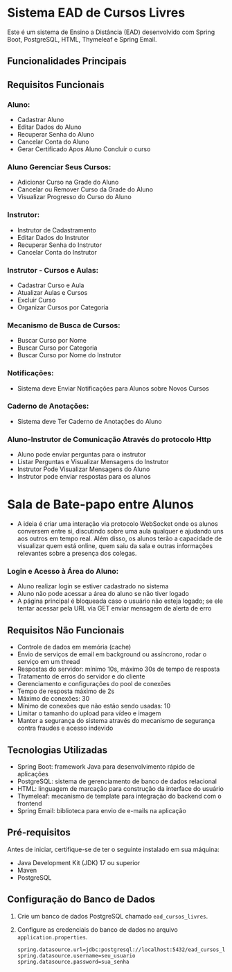 # Sistema EAD de Cursos Livres

Este é um sistema de Ensino a Distância (EAD) desenvolvido com Spring Boot, PostgreSQL, HTML, Thymeleaf e Spring Email.

## Funcionalidades Principais

## Requisitos Funcionais

### Aluno:

- Cadastrar Aluno
- Editar Dados do Aluno
- Recuperar Senha do Aluno
- Cancelar Conta do Aluno
- Gerar Certificado Apos Aluno Concluir o curso

### Aluno Gerenciar Seus Cursos:

- Adicionar Curso na Grade do Aluno
- Cancelar ou Remover Curso da Grade do Aluno
- Visualizar Progresso do Curso do Aluno

### Instrutor:

- Instrutor de Cadastramento
- Editar Dados do Instrutor
- Recuperar Senha do Instrutor
- Cancelar Conta do Instrutor

### Instrutor - Cursos e Aulas:

- Cadastrar Curso e Aula
- Atualizar Aulas e Cursos
- Excluir Curso
- Organizar Cursos por Categoria

### Mecanismo de Busca de Cursos:

- Buscar Curso por Nome
- Buscar Curso por Categoria
- Buscar Curso por Nome do Instrutor

### Notificações:

- Sistema deve Enviar Notificações para Alunos sobre Novos Cursos

### Caderno de Anotações:

- Sistema deve Ter Caderno de Anotações do Aluno

### Aluno-Instrutor de Comunicação Através do protocolo Http 

- Aluno pode enviar perguntas para o instrutor
- Listar Perguntas e Visualizar Mensagens do Instrutor
- Instrutor Pode Visualizar Mensagens do Aluno
- Instrutor pode enviar respostas para os alunos

# Sala de Bate-papo entre Alunos
- A ideia é criar uma interação via protocolo WebSocket onde os alunos conversem entre si, discutindo sobre uma aula qualquer e ajudando uns aos outros em tempo real. Além disso, os alunos terão a capacidade de visualizar quem está online, quem saiu da sala e outras informações relevantes sobre a presença dos colegas.

### Login e Acesso à Área do Aluno:

- Aluno realizar login se estiver cadastrado no sistema
- Aluno não pode acessar a área do aluno se não tiver logado
- A página principal é bloqueada caso o usuário não esteja logado; se ele tentar acessar pela URL via GET enviar mensagem de alerta de erro 

## Requisitos Não Funcionais

- Controle de dados em memória (cache)
- Envio de serviços de email em background ou assíncrono, rodar o serviço em um thread
- Respostas do servidor: mínimo 10s, máximo 30s de tempo de resposta
- Tratamento de erros do servidor e do cliente
- Gerenciamento e configurações do pool de conexões
- Tempo de resposta máximo de 2s
- Máximo de conexões: 30
- Mínimo de conexões que não estão sendo usadas: 10
- Limitar o tamanho do upload para vídeo e imagem
- Manter a segurança do sistema através do mecanismo de segurança contra fraudes e acesso indevido

## Tecnologias Utilizadas

- Spring Boot: framework Java para desenvolvimento rápido de aplicações
- PostgreSQL: sistema de gerenciamento de banco de dados relacional
- HTML: linguagem de marcação para construção da interface do usuário
- Thymeleaf: mecanismo de template para integração do backend com o frontend
- Spring Email: biblioteca para envio de e-mails na aplicação

## Pré-requisitos

Antes de iniciar, certifique-se de ter o seguinte instalado em sua máquina:

- Java Development Kit (JDK) 17 ou superior
- Maven
- PostgreSQL

## Configuração do Banco de Dados

1. Crie um banco de dados PostgreSQL chamado `ead_cursos_livres`.
2. Configure as credenciais do banco de dados no arquivo `application.properties`.

   ```properties
   spring.datasource.url=jdbc:postgresql://localhost:5432/ead_cursos_livres
   spring.datasource.username=seu_usuario
   spring.datasource.password=sua_senha
